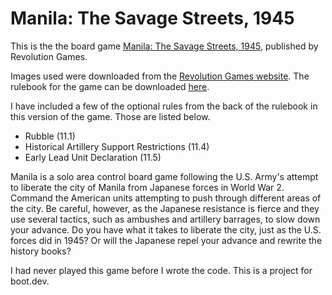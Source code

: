 # Manila: The Savage Streets, 1945

This is the the board game [Manila: The Savage Streets, 1945](https://boardgamegeek.com/boardgame/404179/manila-the-savage-streets-1945), published by Revolution Games.

Images used were downloaded from the [Revolution Games website](https://www.revolutiongames.us/Manila_1945.html).
The rulebook for the game can be downloaded [here](https://www.revolutiongames.us/Manila_1945/Manila_Rules.pdf).

I have included a few of the optional rules from the back of the rulebook in this version of the game. Those are listed below.
- Rubble (11.1)
- Historical Artillery Support Restrictions (11.4)
- Early Lead Unit Declaration (11.5)


Manila is a solo area control board game following the U.S. Army's attempt to liberate the city of Manila from Japanese forces in World War 2.
Command the American units attempting to push through different areas of the city. Be careful, however, as the Japanese resistance is fierce and they use several tactics, such as ambushes and artillery barrages, to slow down your advance. Do you have what it takes to liberate the city, just as the U.S. forces did in 1945? Or will the Japanese repel your advance and rewrite the history books?


I had never played this game before I wrote the code. This is a project for boot.dev.

